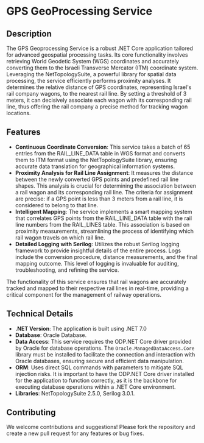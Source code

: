 # GPS GeoProcessing Service

## Description
The GPS Geoprocessing Service is a robust .NET Core application tailored for advanced geospatial processing tasks. Its core functionality involves retrieving World Geodetic System (WGS) coordinates and accurately converting them to the Israeli Transverse Mercator (ITM) coordinate system. Leveraging the NetTopologySuite, a powerful library for spatial data processing, the service efficiently performs proximity analyses. It determines the relative distance of GPS coordinates, representing Israel's rail company wagons, to the nearest rail line. By setting a threshold of 3 meters, it can decisively associate each wagon with its corresponding rail line, thus offering the rail company a precise method for tracking wagon locations.

## Features
- **Continuous Coordinate Conversion**: This service takes a batch of 65 entries from the RAIL_LINE_DATA table in WGS format and converts them to ITM format using the NetTopologySuite library, ensuring accurate data translation for geographical information systems.
- **Proximity Analysis for Rail Line Assignment**: It measures the distance between the newly converted GPS points and predefined rail line shapes. This analysis is crucial for determining the association between a rail wagon and its corresponding rail line. The criteria for assignment are precise: if a GPS point is less than 3 meters from a rail line, it is considered to belong to that line.
- **Intelligent Mapping**: The service implements a smart mapping system that correlates GPS points from the RAIL_LINE_DATA table with the rail line numbers from the RAIL_LINES table. This association is based on proximity measurements, streamlining the process of identifying which rail wagon travels on which rail line.
- **Detailed Logging with Serilog**: Utilizes the robust Serilog logging framework to provide insightful details of the entire process. Logs include the conversion procedure, distance measurements, and the final mapping outcome. This level of logging is invaluable for auditing, troubleshooting, and refining the service.

The functionality of this service ensures that rail wagons are accurately tracked and mapped to their respective rail lines in real-time, providing a critical component for the management of railway operations.

## Technical Details
- **.NET Version**: The application is built using .NET 7.0
- **Database**: Oracle Database.
- **Data Access**: This service requires the ODP.NET Core driver provided by Oracle for database operations. The `Oracle.ManagedDataAccess.Core` library must be installed to facilitate the connection and interaction with Oracle databases, ensuring secure and efficient data manipulation.
- **ORM**: Uses direct SQL commands with parameters to mitigate SQL injection risks. It is important to have the ODP.NET Core driver installed for the application to function correctly, as it is the backbone for executing database operations within a .NET Core environment.
- **Libraries**: NetTopologySuite 2.5.0, Serilog 3.0.1. 

## Contributing

We welcome contributions and suggestions! Please fork the repository and create a new pull request for any features or bug fixes.
